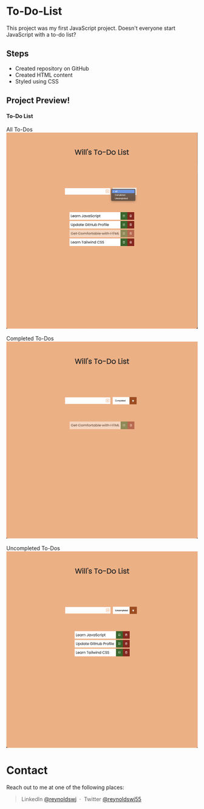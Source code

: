 # To-Do-List

This project was my first JavaScript project. Doesn't everyone start JavaScript with a to-do list?

## Steps

- Created repository on GitHub
- Created HTML content
- Styled using CSS

## Project Preview!

#### To-Do List

All To-Dos
![All](https://github.com/ReynoldsWJ55/To-Do-List/blob/e5b991cc4c0d5967c65f618c19b36efd25ee19ff/readme.images/All.png)

Completed To-Dos
![Completed](https://github.com/ReynoldsWJ55/To-Do-List/blob/e5b991cc4c0d5967c65f618c19b36efd25ee19ff/readme.images/Completed.png)

Uncompleted To-Dos
![Uncompleted](https://github.com/ReynoldsWJ55/To-Do-List/blob/e5b991cc4c0d5967c65f618c19b36efd25ee19ff/readme.images/Uncompleted.png)

# Contact

Reach out to me at one of the following places:

> LinkedIn [@reynoldswj](https://www.linkedin.com/in/reynoldswj/) &nbsp;&middot;&nbsp;
> Twitter [@reynoldswj55](https://twitter.com/reynoldswj55)
